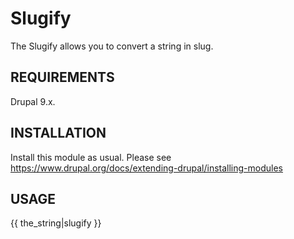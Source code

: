 Slugify
=========
The Slugify allows you to convert a string in slug.


REQUIREMENTS
-------------
Drupal 9.x.


INSTALLATION
-------------
Install this module as usual. Please see
https://www.drupal.org/docs/extending-drupal/installing-modules


USAGE
--------------

{{ the_string|slugify }}